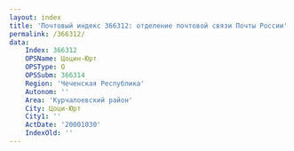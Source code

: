 ```yaml
---
layout: index
title: 'Почтовый индекс 366312: отделение почтовой связи Почты России'
permalink: /366312/
data:
    Index: 366312
    OPSName: Цоцин-Юрт
    OPSType: О
    OPSSubm: 366314
    Region: 'Чеченская Республика'
    Autonom: ''
    Area: 'Курчалоевский район'
    City: Цоци-Юрт
    City1: ''
    ActDate: '20001030'
    IndexOld: ''
---
```

